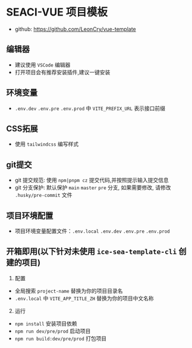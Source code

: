 # SEACI-VUE 项目模板

- github: https://github.com/LeonCry/vue-template

## 编辑器

- 建议使用 `VSCode` 编辑器
- 打开项目会有推荐安装插件,建议一键安装

## 环境变量

- `.env.dev` `.env.pre` `.env.prod` 中 `VITE_PREFIX_URL` 表示接口前缀

## CSS拓展

- 使用 `tailwindcss` 编写样式

## git提交

- git 提交规范: 使用 `npm|pnpm cz` 提交代码,并按照提示输入提交信息
- git 分支保护: 默认保护 `main` `master` `pre` 分支, 如果需要修改, 请修改 `.husky/pre-commit` 文件

## 项目环境配置

- 项目环境变量配置文件：`.env.local` `.env.dev` `.env.pre` `.env.prod`

## 开箱即用(以下针对未使用 `ice-sea-template-cli` 创建的项目)

1. 配置

- 全局搜索 `project-name` 替换为你的项目目录名
- `.env.local` 中 `VITE_APP_TITLE_ZH` 替换为你的项目中文名称

2. 运行

- `npm install` 安装项目依赖
- `npm run dev/pre/prod` 启动项目
- `npm run build:dev/pre/prod` 打包项目

